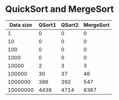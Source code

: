 QuickSort and MergeSort
=======================


| Data size | QSort1 | QSort2 | MergeSort |
|-----------|--------|--------|-----------|
| 1         | 0      | 0      | 0         |
| 10        | 0      | 0      | 0         |
| 100       | 0      | 0      | 0         |
| 1000      | 0      | 0      | 0         |
| 10000     | 2      | 3      | 3         |
| 100000    | 30     | 37     | 46        |
| 1000000   | 386    | 392    | 547       |
| 10000000  | 4438   | 4714   | 6367      |